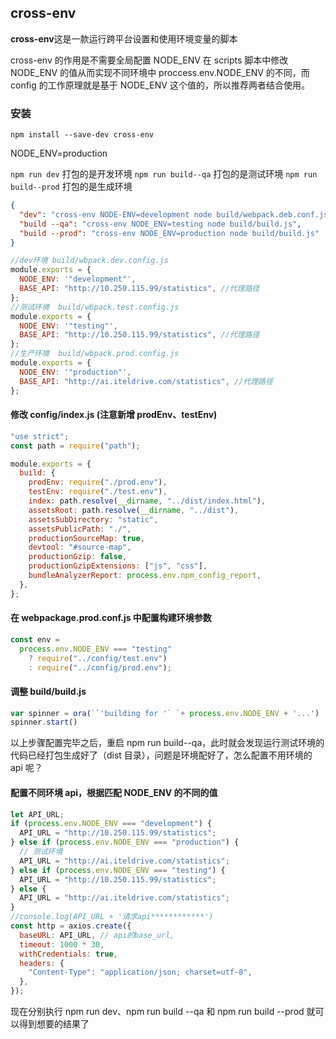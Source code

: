 ## cross-env

**cross-env**这是一款运行跨平台设置和使用环境变量的脚本

cross-env 的作用是不需要全局配置 NODE_ENV 在 scripts 脚本中修改 NODE_ENV 的值从而实现不同环境中 proccess.env.NODE_ENV 的不同，而 config 的工作原理就是基于 NODE_ENV 这个值的，所以推荐两者结合使用。

### 安装

`npm install --save-dev cross-env`

NODE_ENV=production

`npm run dev` 打包的是开发环境
`npm run build--qa` 打包的是测试环境
`npm run build--prod` 打包的是生成环境

```json
{
  "dev": "cross-env NODE-ENV=development node build/webpack.deb.conf.js",
  "build --qa": "cross-env NODE_ENV=testing node build/build.js",
  "build --prod": "cross-env NODE_ENV=production node build/build.js"
}
```

```js
//dev环境 build/wbpack.dev.config.js
module.exports = {
  NODE_ENV: '"development"',
  BASE_API: "http://10.250.115.99/statistics", //代理路径
};
//测试环境  build/wbpack.test.config.js
module.exports = {
  NODE_ENV: '"testing"',
  BASE_API: "http://10.250.115.99/statistics", //代理路径
};
//生产环境  build/wbpack.prod.config.js
module.exports = {
  NODE_ENV: '"production"',
  BASE_API: "http://ai.iteldrive.com/statistics", //代理路径
};
```

#### 修改 config/index.js (注意新增 prodEnv、testEnv)

```js
"use strict";
const path = require("path");

module.exports = {
  build: {
    prodEnv: require("./prod.env"),
    testEnv: require("./test.env"),
    index: path.resolve(__dirname, "../dist/index.html"),
    assetsRoot: path.resolve(__dirname, "../dist"),
    assetsSubDirectory: "static",
    assetsPublicPath: "./",
    productionSourceMap: true,
    devtool: "#source-map",
    productionGzip: false,
    productionGzipExtensions: ["js", "css"],
    bundleAnalyzerReport: process.env.npm_config_report,
  },
};
```

#### 在 webpackage.prod.conf.js 中配置构建环境参数

```js
const env =
  process.env.NODE_ENV === "testing"
    ? require("../config/test.env")
    : require("../config/prod.env");
```

#### 调整 build/build.js

```js
var spinner = ora(``'building for '` `+ process.env.NODE_ENV + '...')
spinner.start()
```

以上步骤配置完毕之后，重启 npm run build--qa，此时就会发现运行测试环境的代码已经打包生成好了（dist 目录），问题是环境配好了，怎么配置不用环境的 api 呢？

#### 配置不同环境 api，根据匹配 NODE_ENV 的不同的值

```js
let API_URL;
if (process.env.NODE_ENV === "development") {
  API_URL = "http://10.250.115.99/statistics";
} else if (process.env.NODE_ENV === "production") {
  // 测试环境
  API_URL = "http://ai.iteldrive.com/statistics";
} else if (process.env.NODE_ENV === "testing") {
  API_URL = "http://10.250.115.99/statistics";
} else {
  API_URL = "http://ai.iteldrive.com/statistics";
}
//console.log(API_URL + '请求api************')
const http = axios.create({
  baseURL: API_URL, // api的base_url,
  timeout: 1000 * 30,
  withCredentials: true,
  headers: {
    "Content-Type": "application/json; charset=utf-8",
  },
});
```

现在分别执行 npm run dev、npm run build --qa 和 npm run build --prod 就可以得到想要的结果了
